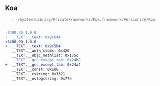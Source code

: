 ## Koa

> `/System/Library/PrivateFrameworks/Koa.framework/Versions/A/Koa`

```diff

-3400.36.1.0.0
-  __TEXT.__text: 0x2c644
+3400.99.1.0.0
+  __TEXT.__text: 0x2c5b4
   __TEXT.__auth_stubs: 0x420
   __TEXT.__objc_methlist: 0x175c
-  __TEXT.__gcc_except_tab: 0x24b8
+  __TEXT.__gcc_except_tab: 0x24a4
   __TEXT.__const: 0x186
   __TEXT.__cstring: 0x3321
   __TEXT.__oslogstring: 0x77e

```
